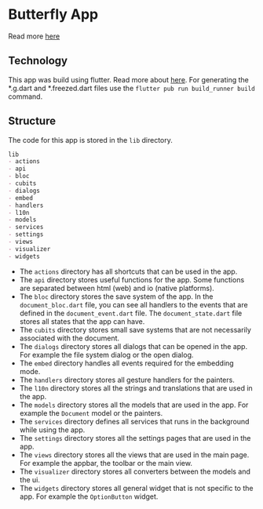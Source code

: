 # Butterfly App

Read more [here](../README.md)

## Technology

This app was build using flutter.
Read more about [here](https://flutter.dev).
For generating the \*.g.dart and \*.freezed.dart files use the `flutter pub run build_runner build` command.

## Structure

The code for this app is stored in the `lib` directory.

```markdown
lib
- actions
- api
- bloc
- cubits
- dialogs
- embed
- handlers
- l10n
- models
- services
- settings
- views
- visualizer
- widgets
```

* The `actions` directory has all shortcuts that can be used in the app.
* The `api` directory stores useful functions for the app. Some functions are separated between html (web) and io (native platforms).
* The `bloc` directory stores the save system of the app. In the `document_bloc.dart` file, you can see all handlers to the events that are defined in the `document_event.dart` file. The `document_state.dart` file stores all states that the app can have.
* The `cubits` directory stores small save systems that are not necessarily associated with the document.
* The `dialogs` directory stores all dialogs that can be opened in the app. For example the file system dialog or the open dialog.
* The `embed` directory handles all events required for the embedding mode.
* The `handlers` directory stores all gesture handlers for the painters.
* The `l10n` directory stores all the strings and translations that are used in the app.
* The `models` directory stores all the models that are used in the app. For example the `Document` model or the painters.
* The `services` directory defines all services that runs in the background while using the app.
* The `settings` directory stores all the settings pages that are used in the app.
* The `views` directory stores all the views that are used in the main page. For example the appbar, the toolbar or the main view.
* The `visualizer` directory stores all converters between the models and the ui.
* The `widgets` directory stores all general widget that is not specific to the app. For example the `OptionButton` widget.

